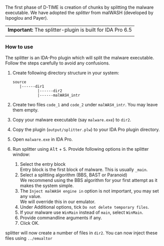 The first phase of D-TIME is creation of chunks by splitting the malware executable.
We have adopted the _splitter_ from malWASH (developed by Ispoglou and Payer).

| |
|:-:|
| __Important:__ The splitter-plugin is built for IDA Pro 6.5 |
||

### How to use
The splitter is an IDA-Pro plugin which will split the malware executable. Follow the steps carefully to avoid any confusions.
1. Create following directory structure in your system:  

       source
          |------dir1
                  |------dir2
                  |------malWASH_intr
                  
2. Create two files `code_1` and `code_2` under `malWASH_intr`. You may leave them empty.
3. Copy your malware executable (say `malware.exe`) to `dir2`.
4. Copy the plugin (`output/splitter.plw`) to your IDA Pro plugin directory.
5. Open `malware.exe` in IDA Pro.
6. Run splitter using <kbd>Alt</kbd> + <kbd>S</kbd>.
   Provide following options in the splitter window:
      1. Select the entry block  
         Entry block is the first block of malware. This is usually `_main`.
      2. Select a splitting algorithm (BBS, BAST or Paranoid)  
         We recommend using the BBS algorithm for your first attempt as it makes the system simple.  
      3. The `Inject malWASH engine in` option is not important, you may set any value.  
         We will override this in our emulator.
      4. Under Additional options, tick `Do not delete temporary files`.
      5. If your malware use `WinMain` instead of `main`, select `WinMain`.
      6. Provide commandline arguments if any.
      7. Click OK.
      
splitter will now create a number of files in `dir2`.
You can now inject these files using `../emualtor`
